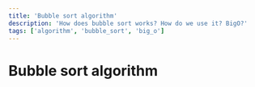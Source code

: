 ```yaml
---
title: 'Bubble sort algorithm'
description: 'How does bubble sort works? How do we use it? BigO?'
tags: ['algorithm', 'bubble_sort', 'big_o']
---
```


# Bubble sort algorithm
